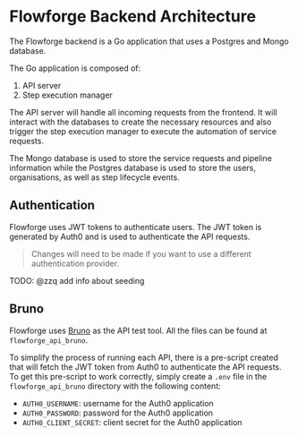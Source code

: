 # Flowforge Backend Architecture

The Flowforge backend is a Go application that uses a Postgres and Mongo database.

The Go application is composed of:

1. API server
2. Step execution manager

The API server will handle all incoming requests from the frontend. It will interact with the databases to create the necessary resources and also trigger the step execution manager to execute the automation of service requests.

The Mongo database is used to store the service requests and pipeline information while the Postgres database is used to store the users, organisations, as well as step lifecycle events.

## Authentication

Flowforge uses JWT tokens to authenticate users. The JWT token is generated by Auth0 and is used to authenticate the API requests.

> Changes will need to be made if you want to use a different authentication provider.

TODO: @zzq add info about seeding

## Bruno

Flowforge uses [Bruno](https://www.usebruno.com) as the API test tool. All the files can be found at `flowforge_api_bruno`.

To simplify the process of running each API, there is a pre-script created that will fetch the JWT token from Auth0 to authenticate the API requests. To get this pre-script to work correctly, simply create a `.env` file in the `flowforge_api_bruno` directory with the following content:

- `AUTH0_USERNAME`: username for the Auth0 application
- `AUTH0_PASSWORD`: password for the Auth0 application
- `AUTH0_CLIENT_SECRET`: client secret for the Auth0 application
